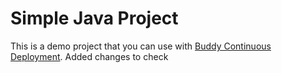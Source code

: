 # Simple Java Project
This is a demo project that you can use with [Buddy Continuous Deployment](https://buddy.works).
Added changes to check

